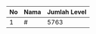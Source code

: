 | No | Nama            | Jumlah Level |
|----|-----------------|--------------|
| 1  | #    |    5763        |
